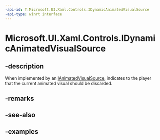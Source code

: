 ```yaml
---
-api-id: T:Microsoft.UI.Xaml.Controls.IDynamicAnimatedVisualSource
-api-type: winrt interface
---
```


<!-- Interface syntax.
public interface IDynamicAnimatedVisualSource : IAnimatedVisualSource
-->

# Microsoft.UI.Xaml.Controls.IDynamicAnimatedVisualSource

## -description

When implemented by an [IAnimatedVisualSource](ianimatedvisualsource.md), indicates to the player that the current animated visual should be discarded.

## -remarks

## -see-also

## -examples
